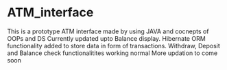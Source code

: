 # ATM_interface
This is a prototype ATM interface made by using JAVA and cocnepts of OOPs and DS
Currently updated upto Balance display.
Hibernate ORM functionality added to store data in form of transactions. 
Withdraw, Deposit and Balance check functionalitites working normal
More updation to come soon
